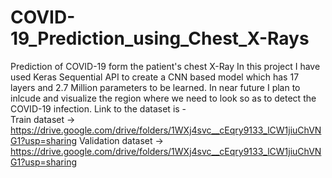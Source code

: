 # COVID-19_Prediction_using_Chest_X-Rays
Prediction of COVID-19 form the patient's chest X-Ray
In this project I have used Keras Sequential API to create a CNN based model which has 17 layers and 2.7 Million parameters to be learned. In near future I plan to inlcude
and visualize the region where we need to look so as to detect the COVID-19 infection.
Link to the dataset is -        
Train dataset -> https://drive.google.com/drive/folders/1WXj4svc__cEqry9133_lCW1jiuChVNG1?usp=sharing
Validation dataset -> https://drive.google.com/drive/folders/1WXj4svc__cEqry9133_lCW1jiuChVNG1?usp=sharing
